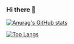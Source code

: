 ### Hi there 👋

[![Anurag's GitHub stats](https://github-readme-stats.vercel.app/api?username=winerar)](https://github.com/anuraghazra/github-readme-stats)

[![Top Langs](https://github-readme-stats.vercel.app/api/top-langs/?username=winerar&layout=compact)](https://github.com/anuraghazra/github-readme-stats)
<!--
**winerar/winerar** is a ✨ _special_ ✨ repository because its `README.md` (this file) appears on your GitHub profile.

Here are some ideas to get you started:

- 🔭 I’m currently working on ...
- 🌱 I’m currently learning ...
- 👯 I’m looking to collaborate on ...
- 🤔 I’m looking for help with ...
- 💬 Ask me about ...
- 📫 How to reach me: ...
- 😄 Pronouns: ...
- ⚡ Fun fact: ...
-->
